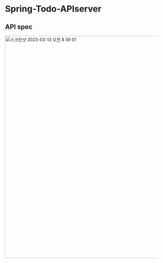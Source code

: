 # Spring-Todo-APIserver

## API spec
<img width="734" alt="스크린샷 2023-03-13 오전 8 59 01" src="https://user-images.githubusercontent.com/52391627/224582052-b76affe0-9fec-4e50-bbb1-3a7d4218cdf6.png">
